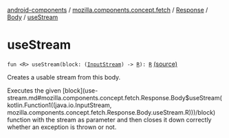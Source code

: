 [android-components](../../../index.md) / [mozilla.components.concept.fetch](../../index.md) / [Response](../index.md) / [Body](index.md) / [useStream](./use-stream.md)

# useStream

`fun <R> useStream(block: (`[`InputStream`](https://developer.android.com/reference/java/io/InputStream.html)`) -> `[`R`](use-stream.md#R)`): `[`R`](use-stream.md#R) [(source)](https://github.com/mozilla-mobile/android-components/blob/master/components/concept/fetch/src/main/java/mozilla/components/concept/fetch/Response.kt#L75)

Creates a usable stream from this body.

Executes the given [block](use-stream.md#mozilla.components.concept.fetch.Response.Body$useStream(kotlin.Function1((java.io.InputStream, mozilla.components.concept.fetch.Response.Body.useStream.R)))/block) function with the stream as parameter and then closes it down correctly
whether an exception is thrown or not.

